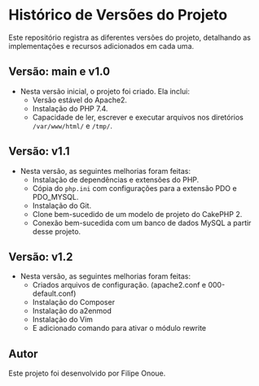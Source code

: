 # Histórico de Versões do Projeto

Este repositório registra as diferentes versões do projeto, detalhando as implementações e recursos adicionados em cada uma.

## Versão: main e v1.0

- Nesta versão inicial, o projeto foi criado. Ela inclui:
  - Versão estável do Apache2.
  - Instalação do PHP 7.4.
  - Capacidade de ler, escrever e executar arquivos nos diretórios `/var/www/html/` e `/tmp/`.

## Versão: v1.1

- Nesta versão, as seguintes melhorias foram feitas:
  - Instalação de dependências e extensões do PHP.
  - Cópia do `php.ini` com configurações para a extensão PDO e PDO_MYSQL.
  - Instalação do Git.
  - Clone bem-sucedido de um modelo de projeto do CakePHP 2.
  - Conexão bem-sucedida com um banco de dados MySQL a partir desse projeto.
 
## Versão: v1.2

- Nesta versão, as seguintes melhorias foram feitas:
  - Criados arquivos de configuração. (apache2.conf e 000-default.conf)
  - Instalação do Composer
  - Instalação do a2enmod
  - Instalação do Vim
  - E adicionado comando para ativar o módulo rewrite

## Autor

Este projeto foi desenvolvido por Filipe Onoue.
